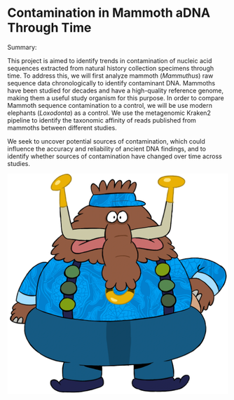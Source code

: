 # **Contamination in Mammoth aDNA Through Time**

Summary: 

This project is aimed to identify trends in contamination of nucleic acid sequences extracted from natural history collection specimens through time. 
To address this, we will first analyze mammoth (_Mammuthus_) raw sequence data chronologically to identify contaminant DNA. 
Mammoths have been studied for decades and have a high-quality reference genome, making them a useful study organism for this purpose. 
In order to compare Mammoth sequence contamination to a control, we will be use modern elephants (_Loxodonta_) as a control.
We use the metagenomic Kraken2 pipeline to identify the taxonomic affinity of reads published from mammoths between different studies. 

We seek to uncover potential sources of contamination, which could influence the accuracy and reliability of ancient DNA findings, 
and to identify whether sources of contamination have changed over time across studies. 

![Gazpacho](Gazpacho_.webp)
